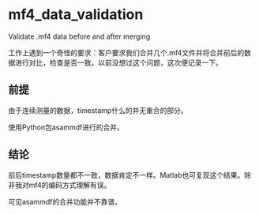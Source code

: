 # mf4_data_validation
Validate .mf4 data before and after merging

工作上遇到一个奇怪的要求：客户要求我们合并几个.mf4文件并将合并前后的数据进行对比，检查是否一致。以前没想过这个问题，这次便记录一下。

## 前提

由于连续测量的数据，timestamp什么的并无重合的部分。

使用Python包asammdf进行的合并。

## 结论

前后timestamp数量都不一致，数据肯定不一样。Matlab也可复现这个结果。除非我对mf4的编码方式理解有误。

可见asammdf的合并功能并不靠谱。
